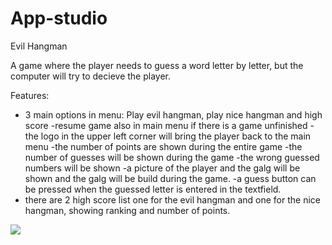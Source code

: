 # App-studio

Evil Hangman

A game where the player needs to guess a word letter by letter, but the computer will try to decieve the player. 

Features:


- 3 main options in menu: Play evil hangman, play nice hangman and high score
-resume game also in main menu if there is a game unfinished
-the logo in the upper left corner will bring the player back to the main menu
-the number of points are shown during the entire game
-the number of guesses will be shown during the game
-the wrong guessed numbers will be shown
-a picture of the player and the galg will be shown and the galg will be build during the game.
-a guess button can be pressed when the guessed letter is entered in the textfield.
- there are 2 high score list one for the evil hangman and one for the nice hangman, showing ranking and number of points. 

![](images/sk1.png?raw=true)



